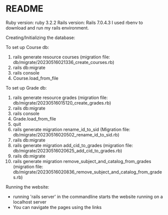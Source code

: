 # README

Ruby version: ruby 3.2.2
Rails version: Rails 7.0.4.3
I used rbenv to download and run my rails environment.

Creating/Initializing the database:

To set up Course db:
1. rails generate resource courses (migration file: db/migrate/20230516021336_create_courses.rb)
2. rails db:migrate
3. rails console
4. Course.load_from_file

To set up Grade db:
1. rails generate resource grades (migration file: db/migrate/20230516015120_create_grades.rb)
2. rails db:migrate 
3. rails console
4. Grade.load_from_file
5. quit
6. rails generate migration rename_id_to_sid (Migration file: db/migrate/20230516020502_rename_id_to_sid.rb)
7. rails db:migrate
8. rails generate migration add_cid_to_grades (migration file: db/migrate/20230516020625_add_cid_to_grades.rb)
9. rails db:migrate
10. rails generate migration remove_subject_and_catalog_from_grades (migration file: db/migrate/20230516020836_remove_subject_and_catalog_from_grades.rb)

Running the website:
- running 'rails server' in the commandline starts the website running on a localhost server
- You can navigate the pages using the links

